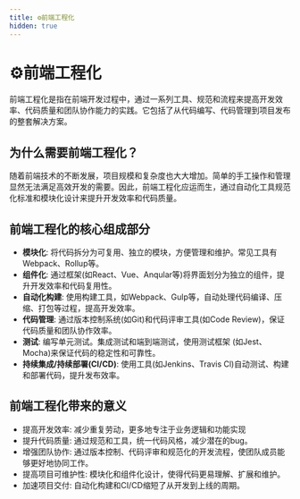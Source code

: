 ```yaml
---
title: ⚙️前端工程化
hidden: true
---
```


# ⚙️前端工程化

前端工程化是指在前端开发过程中，通过一系列工具、规范和流程来提高开发效率、代码质量和团队协作能力的实践。它包括了从代码编写、代码管理到项目发布的整套解决方案。

## 为什么需要前端工程化？

随着前端技术的不断发展，项目规模和复杂度也大大增加。简单的手工操作和管理显然无法满足高效开发的需要。因此，前端工程化应运而生，通过自动化工具规范化标准和模块化设计来提升开发效率和代码质量。

## 前端工程化的核心组成部分

- **模块化**: 将代码拆分为可复用、独立的模块，方便管理和维护。常见工具有Webpack、Rollup等。
- **组件化**: 通过框架(如React、Vue、Anqular等)将界面划分为独立的组件，提升开发效率和代码复用性。
- **自动化构建**: 使用构建工具，如Webpack、Gulp等，自动处理代码编译、压缩、打包等过程，提高开发效率。
- **代码管理**: 通过版本控制系统(如Git)和代码评审工具(如Code Review)，保证代码质量和团队协作效率。
- **测试**: 编写单元测试。集成测试和端到端测试，使用测试框架 (如Jest、Mocha)来保证代码的稳定性和可靠性。
- **持续集成/持续部署(CI/CD)**: 使用工具(如Jenkins、Travis Cl)自动测试、构建和部署代码，提升发布效率。

## 前端工程化带来的意义

- 提高开发效率: 减少重复劳动，更多地专注于业务逻辑和功能实现
- 提升代码质量: 通过规范和工具，统一代码风格，减少潜在的bug。
- 增强团队协作: 通过版本控制、代码评审和规范化的开发流程，使团队成员能够更好地协同工作。
- 提高项目可维护性: 模块化和组件化设计，使得代码更易理解、扩展和维护。
- 加速项目交付: 自动化构建和CI/CD缩短了从开发到上线的周期。
